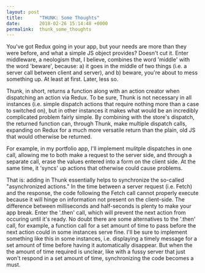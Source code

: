 ```yaml
---
layout: post
title:      "THUNK: Some Thoughts"
date:       2018-02-26 15:14:48 +0000
permalink:  thunk_some_thoughts
---
```


You've got Redux going in your app, but your needs are more than they were before, and what a simple JS object provides? Doesn't cut it. Enter middleware, a neologism that, I believe, combines the word 'middle' with the word 'beware', because: a) it goes in the middle of two things (i.e. a server call between client and server), and b) beware, you're about to mess something up. At least at first. Later, less so. 

Thunk, in short, returns a function along with an action creator when dispatching an action via Redux. To be sure, Thunk is not necessary in all instances (i.e. simple dispatch actions that require nothing more than a case to switched on), but in other instances it makes what would be an incredibly complicated problem fairly simple. By combining with the store's dispatch, the returned function can, through Thunk, make multiple dispatch calls, expanding on Redux for a much more versatile return than the plain, old JS that would otherwise be returned.

For example, in my portfolio app, I'll implement mulitple dispatches in one call, allowing me to both make a request to the server side, and through a separate call, erase the values entered into a form on the client side.  At the same time, it 'syncs' up actions that otherwise could cause problems.

That is: adding in Thunk essentially helps to synchronize the so-called "asynchronized actions." In the time between a server request (i.e. Fetch) and the response, the code following the Fetch call cannot properly execute because it will hinge on information not present on the client-side. The difference between milliseconds and half-seconds is plenty to make your app break. Enter the '.then' call, which will prevent the next action from occuring until it's ready. No doubt there are some alternatives to the '.then' call, for example, a function call for a set amount of time to pass before the next action could in some instances serve fine. I'll be sure to implement something like this in some instances, i.e. displaying a timely message for a set amount of time before having it automatically disappear. But when the the amount of time required is unclear, like with a fussy server that just won't respond in a set amount of time, synchronizing the code becomes a must. 
